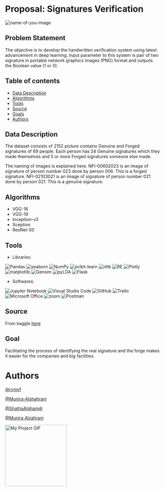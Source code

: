 # Proposal: Signatures Verification
![name-of-you-image](https://github.com/ShathaAlghamdi/signatures-Verification-T5/blob/main/Pics/docusign-workflow.jpg)

## Problem Statement
The objective is to develop the handwritten verification system using latest advancement in deep learning. Input parameter to this system is pair of two signature in portable network graphics images (PNG) format and outputs the Boolean value (1 or 0).

## Table of contents
* [Data Description](#data-description)
* [Algorithms](#algorithms)
* [Tools](#tools)
* [Source](#source)
* [Goals](#mvp-goals)
* [Authors](#authors)

## Data Description
The dataset consists of 2152 picture contains Genuine and Forged signatures of 69 people. Each person has 24 Genuine signatures which they made themselves and 5 or more Forged signatures someone else made. 

The naming of images is explained here.
NFI-00602023 is an image of signature of person number 023 done by person 006. This is a forged signature. NFI-02103021 is an image of signature of person number 021 done by person 021. This is a genuine signature.


## Algorithms
- VGG-16
- VGG-19
- Inception-v3
- Xception
- ResNet-50

## Tools
- Libraries: 

![Pandas](https://img.shields.io/badge/pandas-330F63??style=flat&logo=pandas&logoColor=white)
![seaborn](https://img.shields.io/badge/seaborn-%2006600.svg??style=flat&color=blue)
![NumPy](https://img.shields.io/badge/numpy-%23013243.svg??style=flat&logo=numpy&logoColor=white)
![scikit-learn](https://img.shields.io/badge/scikit--learn-%23F7931E.svg??style=flat&logo=scikit-learn&logoColor=white)
![nltk](https://img.shields.io/badge/nltk-%2006600.svg??style=flat&color=red)
![RE](https://img.shields.io/badge/RE-%233F4F75.svg??style=flat&color=green)
![Plotly](https://img.shields.io/badge/Plotly-%233F4F75.svg??style=flat&logo=plotly&logoColor=white)
![matplotlib](https://img.shields.io/badge/matplotlib-%233F4F75.svg??style=flat&color=9cf)
![Gensim](https://img.shields.io/badge/Gensim-%233F4F75.svg??style=flat&color=yellow)
![pyLDA](https://img.shields.io/badge/pyLDA-%233F4F75.svg??style=flat&color=green)
![Flask](https://img.shields.io/badge/flask-%23000.svg??style=flat&logo=flask&logoColor=white)


- Softwares: 

![Jupyter Notebook](https://img.shields.io/badge/jupyter-%23FA0F00.svg??style=flat&logo=jupyter&logoColor=white&color=orange)
![Visual Studio Code](https://img.shields.io/badge/Visual%20Studio%20Code-0078d7.svg??style=flat&logo=visual-studio-code&logoColor=white)
![GitHub](https://img.shields.io/badge/github-%23121011.svg??style=flat&logo=github&logoColor=white)
![Trello](https://img.shields.io/badge/Trello-%23026AA7.svg??style=flat&logo=Trello&logoColor=white)
![Microsoft Office](https://img.shields.io/badge/Microsoft_Office-D83B01??style=flat&logo=microsoft-office&logoColor=white)
![zoom](https://img.shields.io/badge/Zoom-2D8CFF??style=flat&logo=zoom&logoColor=white)
![Postman](https://img.shields.io/badge/Postman-330F63??style=flat&logo=Postman&logoColor=white)

## Source
From kaggle [here](https://www.kaggle.com/divyanshrai/handwritten-signatures/code)

## Goal
Facilitating the process of identifying the real signature and the forge makes it easier for the companies and big facilities.

# Authors

[@rymyf](https://github.com/rymyf)

[@Munira-Alshahrani](https://github.com/Munira-Alshahrani)

[@ShathaAlghamdi](https://github.com/ShathaAlghamdi)

[@Munira Alzahrani](https://github.com/MuniraAlzhrani)
<p align=”right”>
<img src="Pics/DW(1).gif" alt="My Project GIF" width="200" height="200">
</p>

